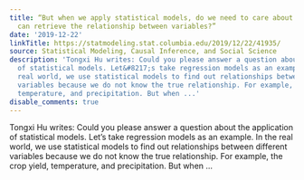 ```yaml
---
title: “But when we apply statistical models, do we need to care about whether a model
  can retrieve the relationship between variables?”
date: '2019-12-22'
linkTitle: https://statmodeling.stat.columbia.edu/2019/12/22/41935/
source: Statistical Modeling, Causal Inference, and Social Science
description: 'Tongxi Hu writes: Could you please answer a question about the application
  of statistical models. Let&#8217;s take regression models as an example. In the
  real world, we use statistical models to find out relationships between different
  variables because we do not know the true relationship. For example, the crop yield,
  temperature, and precipitation. But when ...'
disable_comments: true
---
```

Tongxi Hu writes: Could you please answer a question about the application of statistical models. Let&#8217;s take regression models as an example. In the real world, we use statistical models to find out relationships between different variables because we do not know the true relationship. For example, the crop yield, temperature, and precipitation. But when ...
